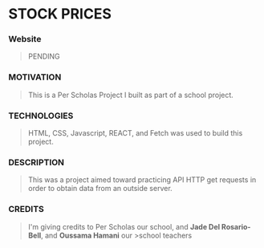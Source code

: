 #  STOCK PRICES

### Website
>  PENDING

### MOTIVATION

> This is a Per Scholas Project I built as part of a school project.

### TECHNOLOGIES
> HTML, CSS, Javascript, REACT, and Fetch was used to build this project. 

### DESCRIPTION
> This was a project aimed toward practicing API HTTP get requests in order to obtain data from an outside server. 


### CREDITS

> I'm giving credits to Per Scholas our school, and **Jade Del Rosario-Bell**, and **Oussama Hamani** our >school teachers 
